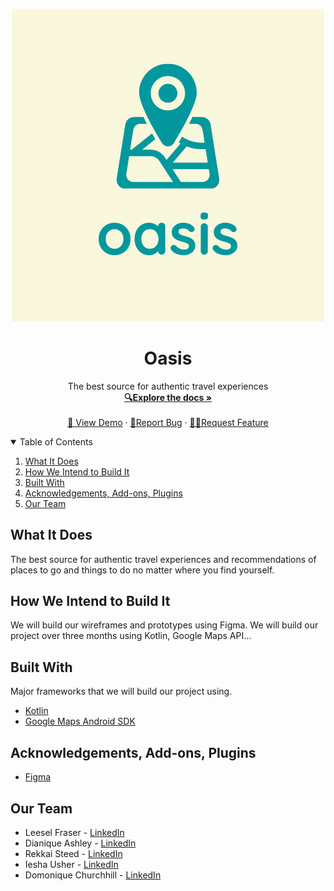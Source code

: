 
###

<!-- PROJECT LOGO -->
<br />
<p align="center">
  <a href="https://github.com/TeamImpossible/oasis/">
    <img src="oasis_logo.png" alt="Logo">
  </a>

  <h1 align="center">Oasis</h1>

  <p align="center">
    The best source for authentic travel experiences
    <br />
    <a href="https://github.com/TeamImpossible/oasis/"><strong>🔍Explore the docs »</strong></a>
    <br />
    <br />
    <a href="#">👀 View Demo</a>
    ·
    <a href="https://github.com/TeamImpossible/oasis/">🐛Report Bug</a>
    ·
    <a href="https://github.com/TeamImpossible/oasis/">✍🏽Request Feature</a>
  </p>
</p>



<!-- TABLE OF CONTENTS -->
<details open="open">
  <summary>Table of Contents</summary>
  <ol>
         <li><a href="#what-it-does">What It Does</a></li>
         <li><a href="#how-we-intend-to-build-it">How We Intend to Build It</a></li>
         <li><a href="#built-with">Built With</a></li>
         <li><a href="#acknowledgements-add-ons-plugins">Acknowledgements, Add-ons, Plugins</a></li>
         <li><a href="#our-team">Our Team</a></li>
  </ol>
</details>



<!-- ABOUT THE PROJECT -->

## What It Does 
The best source for authentic travel experiences and recommendations of places to go and things to do no matter where you find yourself.

## How We Intend to Build It 

We will build our wireframes and prototypes using Figma. We will build our project over three months using Kotlin, Google Maps API...


<!-- BUILT WITH -->
## Built With 

Major frameworks that we will build our project using.

* [Kotlin](https://kotlinlang.org/)
* [Google Maps Android SDK](https://developers.google.com/maps/documentation/android-sdk/overview)

<!-- ACKNOWLEDGEMENTS -->
## Acknowledgements, Add-ons, Plugins

* [Figma](https://www.figma.com/)

<!-- CONTACT -->
## Our Team

* Leesel Fraser - [LinkedIn](https://www.linkedin.com/in/leesel/)
* Dianique Ashley - [LinkedIn](https://www.linkedin.com/in/)
* Rekkai Steed - [LinkedIn](https://www.linkedin.com/in/)
* Iesha Usher - [LinkedIn](https://www.linkedin.com/in/)
* Domonique Churchhill - [LinkedIn](https://www.linkedin.com/in/)



<!-- MARKDOWN LINKS & IMAGES -->
<!-- https://www.markdownguide.org/basic-syntax/#reference-style-links -->
[contributors-shield]: https://img.shields.io/github/contributors/TeamImpossible/oasis/
[contributors-url]: https://github.com/TeamImpossible/oasis/
[forks-shield]: https://img.shields.io/github/forks/TeamImpossible/oasis/
[forks-url]: https://github.com/TeamImpossible/oasis/
[stars-shield]: https://img.shields.io/github/stars/TeamImpossible/oasis/
[stars-url]: https://github.com/TeamImpossible/oasis/
[issues-shield]: https://img.shields.io/github/issues/TeamImpossible/oasis/
[issues-url]: https://github.com/TeamImpossible/oasis/
[license-shield]: https://img.shields.io/github/license/TeamImpossible/oasis/
[license-url]: https://github.com/TeamImpossible/oasis/
